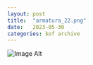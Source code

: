 ```yaml
---
layout:	post
title:	"armatura_22.png"
date:	2023-05-30
categories:	kof archive
---
```


![Image Alt](https://k0f.github.io/assets/armatura_22.png)